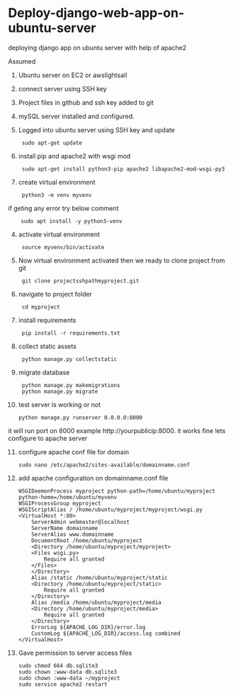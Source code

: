 # Deploy-django-web-app-on-ubuntu-server
deploying django app on ubuntu server with help of apache2

Assumed

1. Ubuntu server on EC2 or awslightsail
2. connect server using SSH key
3. Project files in github and ssh key added to git
4. mySQL server installed and configured.

1. Logged into ubuntu server using SSH key and update

		sudo apt-get update
		
2. install pip and apache2 with wsgi mod

		sudo apt-get install python3-pip apache2 libapache2-mod-wsgi-py3
		
3. create virtual environment 

		python3 -m venv myvenv
		
if geting any error try below comment

		sudo apt install -y python3-venv
		
4. activate virtual environment

		source myvenv/bin/activate

5. Now virtual environment activated then we ready to clone project from git

		git clone projectsshpathmyproject.git
		
6. navigate to project folder

		cd myproject
		
7. install requirements

		pip install -r requirements.txt
		
8. collect static assets

		python manage.py collectstatic
		
9. migrate database

		python manage.py makemigrations
		python manage.py migrate
		
10. test server is working or not

		python manage.py runserver 0.0.0.0:8000
		
it will run port on 8000 example http://yourpublicip:8000. it works fine lets configure to apache server

11. configure apache conf file for domain

		sudo nano /etc/apache2/sites-available/domainname.conf

12. add apache configuration on domainname.conf file

		WSGIDaemonProcess myproject python-path=/home/ubuntu/myproject python-home=/home/ubuntu/myvenv
		WSGIProcessGroup myproject
		WSGIScriptAlias / /home/ubuntu/myproject/myproject/wsgi.py
		<VirtualHost *:80>
			ServerAdmin webmaster@localhost
    		ServerName domainname
    		ServerAlias www.domainname
    		DocumentRoot /home/ubuntu/myproject
   			<Directory /home/ubuntu/myproject/myproject>
 			<Files wsgi.py>
 				Require all granted
 			</Files>
  			</Directory>
 			Alias /static /home/ubuntu/myproject/static
  			<Directory /home/ubuntu/myproject/static>
        		Require all granted
   			</Directory>
			Alias /media /home/ubuntu/myproject/media
  			<Directory /home/ubuntu/myproject/media>
        		Require all granted
   			</Directory>
    		ErrorLog ${APACHE_LOG_DIR}/error.log
    		CustomLog ${APACHE_LOG_DIR}/access.log combined
		</VirtualHost>
		
13. Gave permission to server access files

		sudo chmod 664 db.sqlite3
		sudo chown :www-data db.sqlite3
		sudo chown :www-data ~/myproject
		sudo service apache2 restart
    
		
		
 
 
 


	
